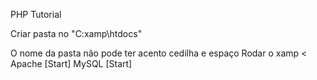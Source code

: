   PHP Tutorial

Criar pasta no "C:xamp\htdocs"

O nome da pasta não pode ter acento cedilha e espaço
Rodar o xamp < Apache [Start] 
               MySQL [Start]
